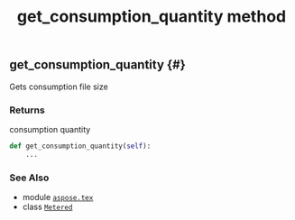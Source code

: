 ﻿---
title: get_consumption_quantity method
second_title: Aspose.TeX for Python via .NET API References
description: 
type: docs
weight: 30
url: /python-net/aspose.tex/metered/get_consumption_quantity/
is_root: false
---

## get_consumption_quantity {#}

Gets consumption file size


### Returns 


consumption quantity


```python
def get_consumption_quantity(self):
    ...
```





### See Also
* module [`aspose.tex`](../../)
* class [`Metered`](/tex/python-net/aspose.tex/metered)
